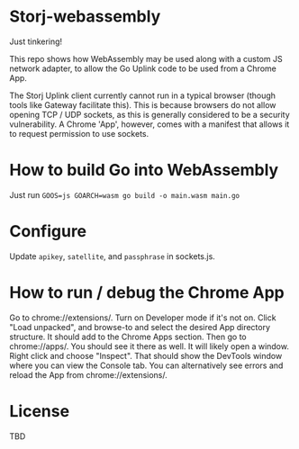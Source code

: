 # Storj-webassembly

Just tinkering!

This repo shows how WebAssembly may be used along with a custom JS network adapter, to allow the Go Uplink code to be used from a Chrome App.

The Storj Uplink client currently cannot run in a typical browser (though tools like Gateway facilitate this). 
This is because browsers do not allow opening TCP / UDP sockets, as this is generally considered to be a security vulnerability. 
A Chrome 'App', however, comes with a manifest that allows it to request permission to use sockets.

# How to build Go into WebAssembly

Just run `GOOS=js GOARCH=wasm go build -o main.wasm main.go`

# Configure

Update `apikey`, `satellite`, and `passphrase` in sockets.js.

# How to run / debug the Chrome App

Go to chrome://extensions/. Turn on Developer mode if it's not on.  Click "Load unpacked", and browse-to and select the desired App directory structure.  It should add to the Chrome Apps section.  Then go to chrome://apps/.  You should see it there as well.  It will likely open a window.  Right click and choose "Inspect".  That should show the DevTools window where you can view the Console tab.  You can alternatively see errors and reload the App from chrome://extensions/.

# License

TBD


